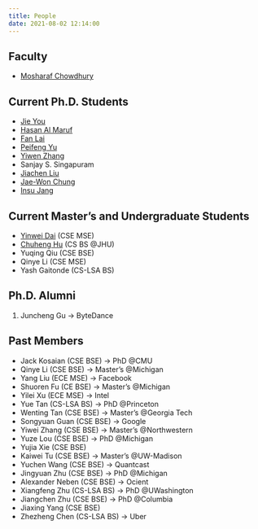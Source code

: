 ```yaml
---
title: People
date: 2021-08-02 12:14:00
---
```


## Faculty

* [Mosharaf Chowdhury](https://www.mosharaf.com/)

## Current Ph.D. Students

* [Jie You](https://web.eecs.umich.edu/~jieyou/)
* [Hasan Al Maruf](https://web.eecs.umich.edu/~hasanal/)
* [Fan Lai](http://www-personal.umich.edu/~fanlai/)
* [Peifeng Yu](https://unlimitedcodeworks.xyz/)
* [Yiwen Zhang](https://web.eecs.umich.edu/~yiwenzhg/)
* Sanjay S. Singapuram
* [Jiachen Liu](http://www-personal.umich.edu/~amberljc/)
* [Jae-Won Chung](https://jaewonchung.me/)
* [Insu Jang](https://insujang.github.io/)

## Current Master’s and Undergraduate Students
* [Yinwei Dai](https://dywsjtu.github.io/) (CSE MSE)
* [Chuheng Hu](https://chuheng001.github.io/) (CS BS @JHU)
* Yuqing Qiu (CSE BSE)
* Qinye Li (CSE MSE)
* Yash Gaitonde (CS-LSA BS)

## Ph.D. Alumni
1. Juncheng Gu → ByteDance

## Past Members
* Jack Kosaian (CSE BSE) → PhD @CMU
* Qinye Li (CSE BSE) → Master’s @Michigan
* Yang Liu (ECE MSE) → Facebook
* Shuoren Fu (CE BSE) → Master’s @Michigan
* Yilei Xu (ECE MSE) → Intel
* Yue Tan (CS-LSA BS) → PhD @Princeton
* Wenting Tan (CSE BSE) → Master’s @Georgia Tech
* Songyuan Guan (CSE BSE) → Google
* Yiwei Zhang (CSE BSE) → Master’s @Northwestern
* Yuze Lou (CSE BSE) → PhD @Michigan
* Yujia Xie (CSE BSE)
* Kaiwei Tu (CSE BSE) → Master’s @UW-Madison
* Yuchen Wang (CSE BSE) → Quantcast
* Jingyuan Zhu (CSE BSE) → PhD @Michigan
* Alexander Neben (CSE BSE) → Ocient
* Xiangfeng Zhu (CS-LSA BS) → PhD @UWashington
* Jiangchen Zhu (CSE BSE) → PhD @Columbia
* Jiaxing Yang (CSE BSE)
* Zhezheng Chen (CS-LSA BS) → Uber
